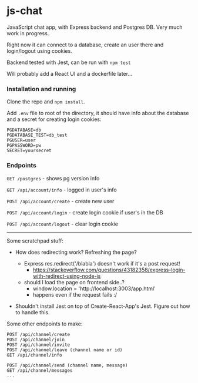 
# js-chat

JavaScript chat app, with Express backend and Postgres DB. Very much work in progress.

Right now it can connect to a database, create an user there and login/logout using cookies.

Backend tested with Jest, can be run with ```npm test```

Will probably add a React UI and a dockerfile later...

### Installation and running

Clone the repo and ``npm install``.

Add ```.env``` file to root of the directory, it should have info about the database and a secret for creating login cookies:
```
PGDATABASE=db
PGDATABASE_TEST=db_test
PGUSER=user
PGPASSWORD=pw
SECRET=yoursecret
```

### Endpoints

```GET /postgres``` - shows pg version info

```GET /api/account/info``` - logged in user's info

```POST /api/account/create``` - create new user

```POST /api/account/login``` - create login cookie if user's in the DB

```POST /api/account/logout``` - clear login cookie


-------

Some scratchpad stuff:

* How does redirecting work? Refreshing the page?
  - Express res.redirect('/blabla') doesn't work if it's a post request!
    * https://stackoverflow.com/questions/43182358/express-login-with-redirect-using-node-js
  - should I load the page on frontend side..?
    - window.location = 'http://localhost:3003/app.html'
    - happens even if the request fails :/

* Shouldn't install Jest on top of Create-React-App's Jest. Figure out how to handle this.

Some other endpoints to make:

```
POST /api/channel/create
POST /api/channel/join
POST /api/channel/invite
POST /api/channel/leave (channel name or id)
GET /api/channel/info

POST /api/channel/send (channel name, message)
GET /api/channel/messages
...
```
